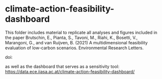 # climate-action-feasibility-dashboard

This folder includes material to replicate all analyses and figures included in the paper Brutschin, E., Pianta, S., Tavoni, M., Riahi, K., Bosetti, V., Marangoni, G., and van Ruijven, B. (2021) A multidimensional feasibility evaluation of low-carbon scenarios. Environmental Research Letters.

doi:

as well as the dashboard that serves as a sensitivity tool: https://data.ece.iiasa.ac.at/climate-action-feasibility-dashboard/ 
